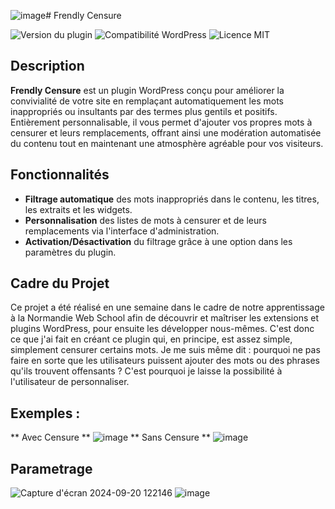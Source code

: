 ![image](https://github.com/user-attachments/assets/fc05a640-bedb-4938-bae7-1ffe9be0413f)# Frendly Censure

![Version du plugin](https://img.shields.io/badge/version-1.0.0-blue)
![Compatibilité WordPress](https://img.shields.io/badge/WordPress-5.8%2B-blue)
![Licence MIT](https://img.shields.io/badge/licence-MIT-green)

## Description

**Frendly Censure** est un plugin WordPress conçu pour améliorer la convivialité de votre site en remplaçant automatiquement les mots inappropriés ou insultants par des termes plus gentils et positifs. Entièrement personnalisable, il vous permet d'ajouter vos propres mots à censurer et leurs remplacements, offrant ainsi une modération automatisée du contenu tout en maintenant une atmosphère agréable pour vos visiteurs.

## Fonctionnalités

- **Filtrage automatique** des mots inappropriés dans le contenu, les titres, les extraits et les widgets.
- **Personnalisation** des listes de mots à censurer et de leurs remplacements via l'interface d'administration.
- **Activation/Désactivation** du filtrage grâce à une option dans les paramètres du plugin.

## Cadre du Projet

Ce projet a été réalisé en une semaine dans le cadre de notre apprentissage à la Normandie Web School afin de découvrir et maîtriser les extensions et plugins WordPress, pour ensuite les développer nous-mêmes. C'est donc ce que j'ai fait en créant ce plugin qui, en principe, est assez simple, simplement censurer certains mots. Je me suis même dit : pourquoi ne pas faire en sorte que les utilisateurs 
puissent ajouter des mots ou des phrases qu'ils trouvent offensants ? C'est pourquoi je laisse la possibilité à l'utilisateur de personnaliser.


 ## Exemples :

 ** Avec Censure **
 ![image](https://github.com/user-attachments/assets/f88ecbef-9fcf-40ba-aba5-1b2d409c35d5)
 ** Sans Censure **
 ![image](https://github.com/user-attachments/assets/ac8aa43e-4370-4452-8c93-54423172d65b)


## Parametrage

![Capture d'écran 2024-09-20 122146](https://github.com/user-attachments/assets/b19e46ea-ace3-46cb-8844-c2a3f164273a)
![image](https://github.com/user-attachments/assets/8b9ec834-5d90-44af-88ea-dae5fe1449b1)




